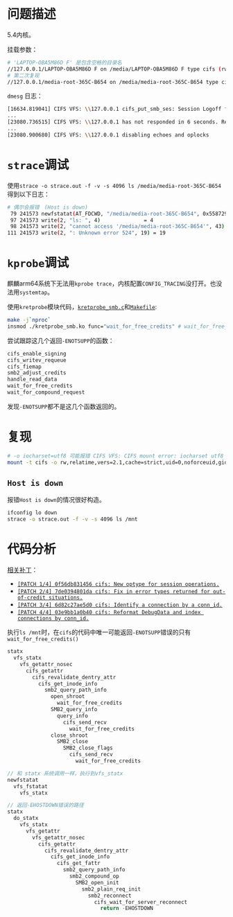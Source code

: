<!-- https://desk.ctyun.cn/html/download/ -->

# 问题描述

5.4内核。

挂载参数：
```sh
# 'LAPTOP-OBA5M86D F' 是包含空格的目录名
//127.0.0.1/LAPTOP-OBA5M86D F on /media/LAPTOP-OBA5M86D F type cifs (rw,relatime,sync,vers=2.1,cache=strict,username=vagrant-3234,uid=0,noforceuid,gid=0,noforcegid,addr=127.0.0.1,file_mode=0777,dir_mode=0777,iocharset=utf8,soft,nounix,mapposix,noperm,rsize=1048576,wsize=1048576,bsize=1048576,echo_interval=2,actimeo=2)
# 第二次复现
//127.0.0.1/media-root-365C-B654 on /media/media-root-365C-B654 type cifs (rw,relatime,sync,vers=2.1,cache=strict,username=vagrant-3236,uid=0,noforceuid,gid=0,noforcegid,addr=127.0.0.1,file_mode=0777,dir_mode=0777,iocharset=utf8,soft,nounix,mapposix,noperm,rsize=1048576,wsize=1048576,bsize=1048576,echo_interval=2,actimeo=2)
```

`dmesg` 日志：
```sh
[16634.819041] CIFS VFS: \\127.0.0.1 cifs_put_smb_ses: Session Logoff failure rc=-78
...
[23080.736515] CIFS VFS: \\127.0.0.1 has not responded in 6 seconds. Reconnecting...
...
[23080.900680] CIFS VFS: \\127.0.0.1 disabling echoes and oplocks
```

# `strace`调试

使用`strace -o strace.out -f -v -s 4096 ls /media/media-root-365C-B654`得到以下日志：
```sh
# 偶尔会报错　(Host is down)
 79 241573 newfstatat(AT_FDCWD, "/media/media-root-365C-B654", 0x5587298b58, 0) = -1 ENOTSUPP (Unknown error 524)
 97 241573 write(2, "ls: ", 4)              = 4
 98 241573 write(2, "cannot access '/media/media-root-365C-B654'", 43) = 43
111 241573 write(2, ": Unknown error 524", 19) = 19
```

# `kprobe`调试

麒麟arm64系统下无法用`kprobe trace`，内核配置`CONFIG_TRACING`没打开。也没法用`systemtap`。

使用`kretprobe`模块代码，[`kretprobe_smb.c`](https://gitee.com/chenxiaosonggitee/blog/blob/master/src/smb/kretprobe_smb.c)和[`Makefile`](https://gitee.com/chenxiaosonggitee/blog/blob/master/src/smb/Makefile):
```sh
make -j`nproc`
insmod ./kretprobe_smb.ko func="wait_for_free_credits" # wait_for_free_credits可替换为其他函数名
```

尝试跟踪这几个返回`-ENOTSUPP`的函数：
```c
cifs_enable_signing
cifs_writev_requeue
cifs_fiemap
smb2_adjust_credits
handle_read_data
wait_for_free_credits
wait_for_compound_request
```

发现`-ENOTSUPP`都不是这几个函数返回的。

# 复现

```sh
# -o iocharset=utf8 可能报错 CIFS VFS: CIFS mount error: iocharset utf8 not found
mount -t cifs -o rw,relatime,vers=2.1,cache=strict,uid=0,noforceuid,gid=0,noforcegid,addr=127.0.0.1,file_mode=0777,dir_mode=0777,soft,nounix,mapposix,noperm,rsize=1048576,wsize=1048576,bsize=1048576,echo_interval=2,actimeo=2 //localhost/TEST /mnt
```

## `Host is down`

报错`Host is down`的情况很好构造。

```sh
ifconfig lo down
strace -o strace.out -f -v -s 4096 ls /mnt
```

# 代码分析

[相关补丁](https://lore.kernel.org/all/CAH2r5mudreWgQdGQPSn++0H6zzY-3fcCZvxga7PcNqt4EDWo9Q@mail.gmail.com/)：

- [`[PATCH 1/4] 0f56db831456 cifs: New optype for session operations.`](https://lore.kernel.org/all/CANT5p=qrx1bKAcJGG=hGBkvwHjQWLgTH3kJ+g-YdZL0yfBtA9A@mail.gmail.com/)
- [`[PATCH 2/4] 7de0394801da cifs: Fix in error types returned for out-of-credit situations.`](https://lore.kernel.org/all/CANT5p=oaVbe2rz-38J=_XD7DqZN48Bap-myJW9v76=JLTvAetg@mail.gmail.com/)
- [`[PATCH 3/4] 6d82c27ae5d0 cifs: Identify a connection by a conn_id.`](https://lore.kernel.org/all/CANT5p=rUagVpf1aKEDVqL-DiY2+ceYUE7mLD1pGrajN-uopRig@mail.gmail.com/)
- [`[PATCH 4/4] 03e9bb1a0b40 cifs: Reformat DebugData and index connections by conn_id.`](https://lore.kernel.org/all/CANT5p=qGTC4E4Rf_-t9xXOo4yf3W=xtk97J1jg-WRLhwf0juBA@mail.gmail.com/)

执行`ls /mnt`时，在`cifs`的代码中唯一可能返回`-ENOTSUPP`错误的只有`wait_for_free_credits()`
```c
statx
  vfs_statx
    vfs_getattr_nosec
      cifs_getattr
        cifs_revalidate_dentry_attr
          cifs_get_inode_info
            smb2_query_path_info
              open_shroot
                wait_for_free_credits
              SMB2_query_info
                query_info
                  cifs_send_recv
                    wait_for_free_credits
              close_shroot
                SMB2_close
                  SMB2_close_flags
                    cifs_send_recv
                      wait_for_free_credits

// 和 statx 系统调用一样，执行到vfs_statx
newfstatat
  vfs_fstatat
    vfs_statx

// 返回-EHOSTDOWN错误的路径
statx
  do_statx
    vfs_statx
      vfs_getattr
        vfs_getattr_nosec
          cifs_getattr
            cifs_revalidate_dentry_attr
              cifs_get_inode_info
                cifs_get_fattr
                  smb2_query_path_info
                    smb2_compound_op
                      SMB2_open_init
                        smb2_plain_req_init
                          smb2_reconnect
                            cifs_wait_for_server_reconnect
                              return -EHOSTDOWN
```